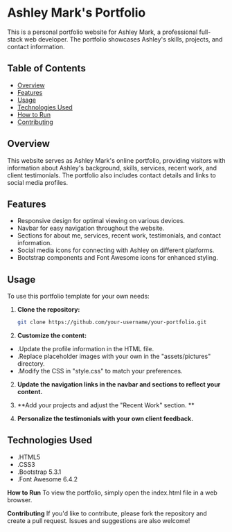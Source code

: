 # Ashley Mark's Portfolio

This is a personal portfolio website for Ashley Mark, a professional full-stack web developer. The portfolio showcases Ashley's skills, projects, and contact information.

## Table of Contents

- [Overview](#overview)
- [Features](#features)
- [Usage](#usage)
- [Technologies Used](#technologies-used)
- [How to Run](#how-to-run)
- [Contributing](#contributing)

## Overview

This website serves as Ashley Mark's online portfolio, providing visitors with information about Ashley's background, skills, services, recent work, and client testimonials. The portfolio also includes contact details and links to social media profiles.

## Features

- Responsive design for optimal viewing on various devices.
- Navbar for easy navigation throughout the website.
- Sections for about me, services, recent work, testimonials, and contact information.
- Social media icons for connecting with Ashley on different platforms.
- Bootstrap components and Font Awesome icons for enhanced styling.

## Usage

To use this portfolio template for your own needs:

1. **Clone the repository:**

   ```bash
   git clone https://github.com/your-username/your-portfolio.git
   
1. **Customize the content:**

- .Update the profile information in the HTML file.
- .Replace placeholder images with your own in the "assets/pictures" directory.
- .Modify the CSS in "style.css" to match your preferences.
2. **Update the navigation links in the navbar and sections to reflect your content.**

3. **Add your projects and adjust the "Recent Work" section.
**
4. **Personalize the testimonials with your own client feedback.**

## Technologies Used
- .HTML5
- .CSS3
- .Bootstrap 5.3.1
- .Font Awesome 6.4.2

**How to Run**
To view the portfolio, simply open the index.html file in a web browser.

**Contributing**
If you'd like to contribute, please fork the repository and create a pull request. Issues and suggestions are also welcome!
